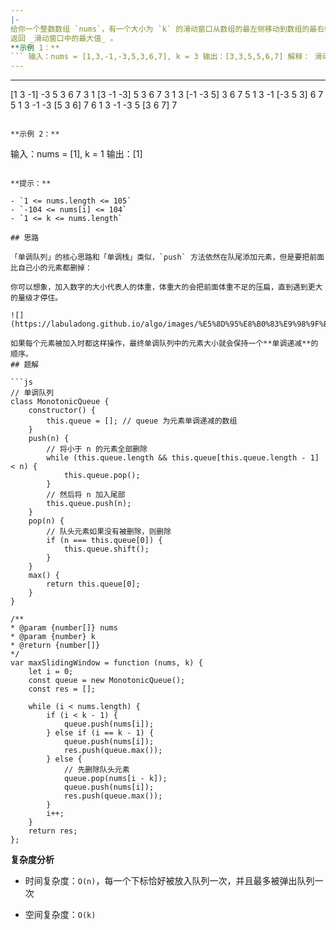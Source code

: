 ```yaml
---
|-
给你一个整数数组 `nums`，有一个大小为 `k` 的滑动窗口从数组的最左侧移动到数组的最右侧。你只可以看到在滑动窗口内的 `k` 个数字。滑动窗口每次只向右移动一位。
返回 _滑动窗口中的最大值_ 。
**示例 1：**
``` 输入：nums = [1,3,-1,-3,5,3,6,7], k = 3 输出：[3,3,5,5,6,7] 解释： 滑动窗口的位置                最大值
---
```

------------               -----
[1  3  -1] -3  5  3  6  7       3
 1 [3  -1  -3] 5  3  6  7       3
 1  3 [-1  -3  5] 3  6  7       5
 1  3  -1 [-3  5  3] 6  7       5
 1  3  -1  -3 [5  3  6] 7       6
 1  3  -1  -3  5 [3  6  7]      7
```

**示例 2：**

```
输入：nums = [1], k = 1
输出：[1]
```

**提示：**

- `1 <= nums.length <= 105`
- `-104 <= nums[i] <= 104`
- `1 <= k <= nums.length`

## 思路

「单调队列」的核心思路和「单调栈」类似，`push` 方法依然在队尾添加元素，但是要把前面比自己小的元素都删掉：

你可以想象，加入数字的大小代表人的体重，体重大的会把前面体重不足的压扁，直到遇到更大的量级才停住。

![](https://labuladong.github.io/algo/images/%E5%8D%95%E8%B0%83%E9%98%9F%E5%88%97/3.png)

如果每个元素被加入时都这样操作，最终单调队列中的元素大小就会保持一个**单调递减**的顺序。
## 题解

```js
// 单调队列
class MonotonicQueue {
    constructor() {
        this.queue = []; // queue 为元素单调递减的数组
    }
    push(n) {
        // 将小于 n 的元素全部删除
        while (this.queue.length && this.queue[this.queue.length - 1] < n) {
            this.queue.pop();
        }
        // 然后将 n 加入尾部
        this.queue.push(n);
    }
    pop(n) {
        // 队头元素如果没有被删除，则删除
        if (n === this.queue[0]) {
            this.queue.shift();
        }
    }
    max() {
        return this.queue[0];
    }
}

/**
* @param {number[]} nums
* @param {number} k
* @return {number[]}
*/
var maxSlidingWindow = function (nums, k) {
    let i = 0;
    const queue = new MonotonicQueue();
    const res = [];

    while (i < nums.length) {
        if (i < k - 1) {
            queue.push(nums[i]);
        } else if (i == k - 1) {
            queue.push(nums[i]);
            res.push(queue.max());
        } else {
            // 先删除队头元素
            queue.pop(nums[i - k]);
            queue.push(nums[i]);
            res.push(queue.max());
        }
        i++;
    }
    return res;
};
```

**复杂度分析**

- 时间复杂度：`O(n)`，每一个下标恰好被放入队列一次，并且最多被弹出队列一次

- 空间复杂度：`O(k)`